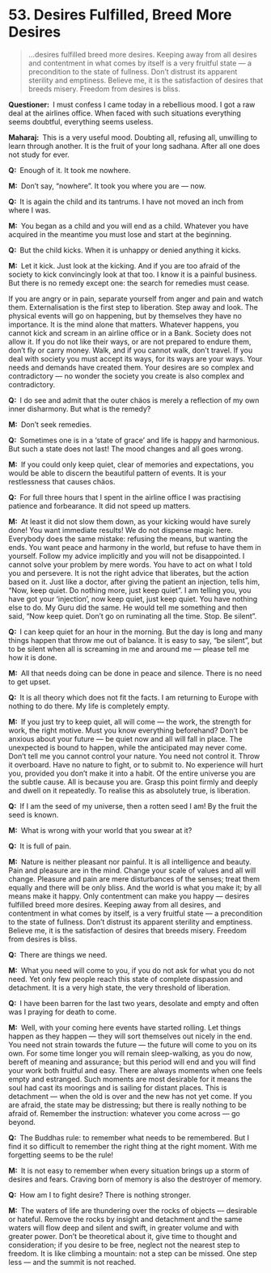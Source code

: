 # 53. Desires Fulfilled, Breed More Desires

>…desires fulfilled breed more desires. Keeping away from all desires and contentment in what comes by itself is a very fruitful state — a precondition to the state of fullness. Don’t distrust its apparent sterility and emptiness. Believe me, it is the satisfaction of desires that breeds misery. Freedom from desires is bliss.

**Questioner:**&ensp;I must confess I came today in a rebellious mood. I got a raw deal at the airlines office. When faced with such situations everything seems doubtful, everything seems useless.

**Maharaj:**&ensp;This is a very useful mood. Doubting all, refusing all, unwilling to learn through another. It is the fruit of your long <span data-tippy-content="The practice which produces success, <em>siddhi</em>.">sadhana</span>. After all one does not study for ever.

**Q:**&ensp;Enough of it. It took me nowhere.

**M:**&ensp;Don’t say, “nowhere”. It took you where you are — now.

**Q:**&ensp;It is again the child and its tantrums. I have not moved an inch from where I was.

**M:**&ensp;You began as a child and you will end as a child. Whatever you have acquired in the meantime you must lose and start at the beginning.

**Q:**&ensp;But the child kicks. When it is unhappy or denied anything it kicks.

**M:**&ensp;Let it kick. Just look at the kicking. And if you are too afraid of the society to kick convincingly look at that too. I know it is a painful business. But there is no remedy except one: the search for remedies must cease. 

If you are angry or in pain, separate yourself from anger and pain and watch them. Externalisation is the first step to liberation. Step away and look. The physical events will go on happening, but by themselves they have no importance. It is the mind alone that matters. Whatever happens, you cannot kick and scream in an airline office or in a Bank. Society does not allow it. If you do not like their ways, or are not prepared to endure them, don’t fly or carry money. Walk, and if you cannot walk, don’t travel. If you deal with society you must accept its ways, for its ways are your ways. Your needs and demands have created them. Your desires are so complex and contradictory — no wonder the society you create is also complex and contradictory.

**Q:**&ensp;I do see and admit that the outer chäos is merely a reflection of my own inner disharmony. But what is the remedy?

**M:**&ensp;Don’t seek remedies.

**Q:**&ensp;Sometimes one is in a ‘state of grace’ and life is happy and harmonious. But such a state does not last! The mood changes and all goes wrong.

**M:**&ensp;If you could only keep quiet, clear of memories and expectations, you would be able to discern the beautiful pattern of events. It is your restlessness that causes chäos.

**Q:**&ensp;For full three hours that I spent in the airline office I was practising patience and forbearance. It did not speed up matters.

**M:**&ensp;At least it did not slow them down, as your kicking would have surely done! You want immediate results! We do not dispense magic here. Everybody does the same mistake: refusing the means, but wanting the ends. You want peace and harmony in the world, but refuse to have them in yourself. Follow my advice implicitly and you will not be disappointed. I cannot solve your problem by mere words. You have to act on what I told you and persevere. It is not the right advice that liberates, but the action based on it. Just like a doctor, after giving the patient an injection, tells him, “Now, keep quiet. Do nothing more, just keep quiet”. I am telling you, you have got your ‘injection’, now keep quiet, just keep quiet. You have nothing else to do. My <span data-tippy-content="Spiritual teacher, preceptor.">Guru</span> did the same. He would tell me something and then said, “Now keep quiet. Don’t go on ruminating all the time. Stop. Be silent”.

**Q:**&ensp;I can keep quiet for an hour in the morning. But the day is long and many things happen that throw me out of balance. It is easy to say, “be silent”, but to be silent when all is screaming in me and around me — please tell me how it is done.

**M:**&ensp;All that needs doing can be done in peace and silence. There is no need to get upset.

**Q:**&ensp;It is all theory which does not fit the facts. I am returning to Europe with nothing to do there. My life is completely empty.

**M:**&ensp;If you just try to keep quiet, all will come — the work, the strength for work, the right motive. Must you know everything beforehand? Don’t be anxious about your future — be quiet now and all will fall in place. The unexpected is bound to happen, while the anticipated may never come. Don’t tell me you cannot control your nature. You need not control it. Throw it overboard. Have no nature to fight, or to submit to. No experience will hurt you, provided you don’t make it into a habit. Of the entire universe you are the subtle cause. All is because you are. Grasp this point firmly and deeply and dwell on it repeatedly. To realise this as absolutely true, is liberation.

**Q:**&ensp;If I am the seed of my universe, then a rotten seed I am! By the fruit the seed is known.

**M:**&ensp;What is wrong with your world that you swear at it?

**Q:**&ensp;It is full of pain.

**M:**&ensp;Nature is neither pleasant nor painful. It is all intelligence and beauty. Pain and pleasure are in the mind. Change your scale of values and all will change. Pleasure and pain are mere disturbances of the senses; treat them equally and there will be only bliss. And the world is what you make it; by all means make it happy. Only contentment can make you happy — desires fulfilled breed more desires. Keeping away from all desires, and contentment in what comes by itself, is a very fruitful state — a precondition to the state of fullness. Don’t distrust its apparent sterility and emptiness. Believe me, it is the satisfaction of desires that breeds misery. Freedom from desires is bliss.

**Q:**&ensp;There are things we need.

**M:**&ensp;What you need will come to you, if you do not ask for what you do not need. Yet only few people reach this state of complete dispassion and detachment. It is a very high state, the very threshold of liberation.

**Q:**&ensp;I have been barren for the last two years, desolate and empty and often was I praying for death to come.

**M:**&ensp;Well, with your coming here events have started rolling. Let things happen as they happen — they will sort themselves out nicely in the end. You need not strain towards the future — the future will come to you on its own. For some time longer you will remain sleep-walking, as you do now, bereft of meaning and assurance; but this period will end and you will find your work both fruitful and easy. There are always moments when one feels empty and estranged. Such moments are most desirable for it means the soul had cast its moorings and is sailing for distant places. This is detachment — when the old is over and the new has not yet come. If you are afraid, the state may be distressing; but there is really nothing to be afraid of. Remember the instruction: whatever you come across — go beyond.

**Q:**&ensp;The Buddhas rule: to remember what needs to be remembered. But I find it so difficult to remember the right thing at the right moment. With me forgetting seems to be the rule!

**M:**&ensp;It is not easy to remember when every situation brings up a storm of desires and fears. Craving born of memory is also the destroyer of memory.

**Q:**&ensp;How am I to fight desire? There is nothing stronger.

**M:**&ensp;The waters of life are thundering over the rocks of objects — desirable or hateful. Remove the rocks by insight and detachment and the same waters will flow deep and silent and swift, in greater volume and with greater power. Don’t be theoretical about it, give time to thought and consideration; if you desire to be free, neglect not the nearest step to freedom. It is like climbing a mountain: not a step can be missed. One step less — and the summit is not reached.

<script>
export default {
  props: ["slot-key"],
  mounted () {
    tippy("[data-tippy-content]", {allowHTML: true});
  }
}
</script>